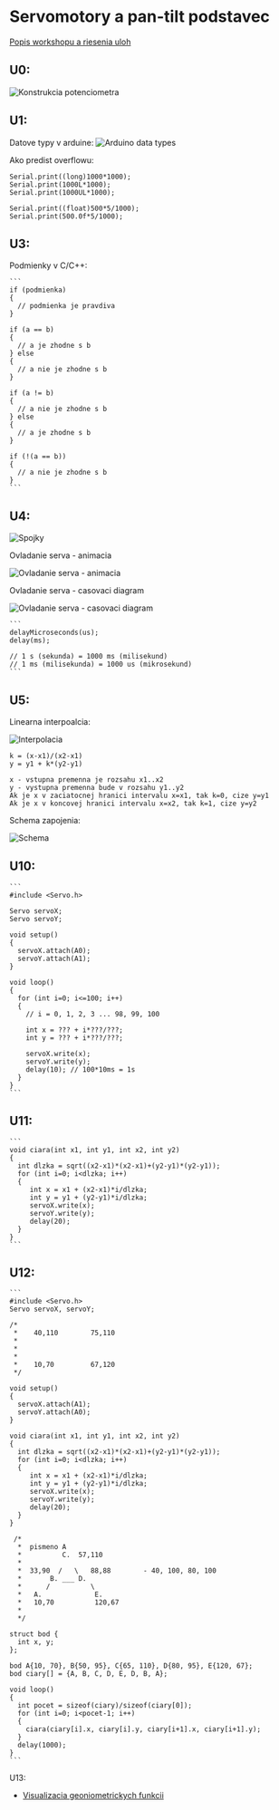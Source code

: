 # Servomotory a pan-tilt podstavec

[Popis workshopu a riesenia uloh](readme.md)

## U0:

![Konstrukcia potenciometra](potentiometerConstruction.png)

## U1:

Datove typy v arduine:
![Arduino data types](arduinoDataTypes.jpg)

Ako predist overflowu:

  ```
  Serial.print((long)1000*1000);
  Serial.print(1000L*1000);
  Serial.print(1000UL*1000);

  Serial.print((float)500*5/1000);
  Serial.print(500.0f*5/1000);
  ```

## U3:

Podmienky v C/C++:

    ```
    if (podmienka)
    {
      // podmienka je pravdiva
    }

    if (a == b)
    {
      // a je zhodne s b
    } else
    {
      // a nie je zhodne s b
    }

    if (a != b)
    {
      // a nie je zhodne s b
    } else
    {
      // a je zhodne s b
    }

    if (!(a == b))
    {
      // a nie je zhodne s b
    }
    ```

## U4:

![Spojky](spojky.jpg)

Ovladanie serva - animacia

![Ovladanie serva - animacia](Servo_Animation.gif)

Ovladanie serva - casovaci diagram

![Ovladanie serva - casovaci diagram](servo_pwm_pulses.gif)


    ```
    delayMicroseconds(us);
    delay(ms);

    // 1 s (sekunda) = 1000 ms (milisekund)
    // 1 ms (milisekunda) = 1000 us (mikrosekund)
    ```


## U5:

Linearna interpoalcia:

![Interpolacia](interpolacia.png)


    k = (x-x1)/(x2-x1)
    y = y1 + k*(y2-y1)

    x - vstupna premenna je rozsahu x1..x2
    y - vystupna premenna bude v rozsahu y1..y2
    Ak je x v zaciatocnej hranici intervalu x=x1, tak k=0, cize y=y1
    Ak je x v koncovej hranici intervalu x=x2, tak k=1, cize y=y2

Schema zapojenia:

![Schema](schema.png)

## U10:

    ```
    #include <Servo.h>

    Servo servoX;
    Servo servoY;

    void setup()
    {
      servoX.attach(A0);
      servoY.attach(A1);
    }

    void loop()
    {
      for (int i=0; i<=100; i++)
      {
        // i = 0, 1, 2, 3 ... 98, 99, 100
        
        int x = ??? + i*???/???;
        int y = ??? + i*???/???;
        
        servoX.write(x);
        servoY.write(y);
        delay(10); // 100*10ms = 1s
      }
    }
    ```

## U11:

    ```
    void ciara(int x1, int y1, int x2, int y2)
    {
      int dlzka = sqrt((x2-x1)*(x2-x1)+(y2-y1)*(y2-y1));
      for (int i=0; i<dlzka; i++)
      {
         int x = x1 + (x2-x1)*i/dlzka;
         int y = y1 + (y2-y1)*i/dlzka;
         servoX.write(x);
         servoY.write(y);
         delay(20);
      }
    }
    ```

## U12:

    ```
    #include <Servo.h>
    Servo servoX, servoY;

    /*
     *    40,110        75,110
     * 
     * 
     * 
     *    10,70         67,120
     */

    void setup()
    {
      servoX.attach(A1);
      servoY.attach(A0);
    }

    void ciara(int x1, int y1, int x2, int y2)
    {
      int dlzka = sqrt((x2-x1)*(x2-x1)+(y2-y1)*(y2-y1));
      for (int i=0; i<dlzka; i++)
      {
         int x = x1 + (x2-x1)*i/dlzka;
         int y = y1 + (y2-y1)*i/dlzka;
         servoX.write(x);
         servoY.write(y);
         delay(20);
      }
    }

     /*
      *  pismeno A
      *          C.  57,110
      *  
      *  33,90  /   \   88,88        - 40, 100, 80, 100
      *       B. ___ D.
      *      /          \ 
      *   A.             E.
      *   10,70          120,67
      * 
      */

    struct bod {
      int x, y;
    };

    bod A{10, 70}, B{50, 95}, C{65, 110}, D{80, 95}, E{120, 67};
    bod ciary[] = {A, B, C, D, E, D, B, A};
      
    void loop()
    {
      int pocet = sizeof(ciary)/sizeof(ciary[0]);
      for (int i=0; i<pocet-1; i++)
      {
        ciara(ciary[i].x, ciary[i].y, ciary[i+1].x, ciary[i+1].y);
      }
      delay(1000);
    }
    ```

U13:

  - [Visualizacia geoniometrickych funkcii](https://www.geogebra.org/m/cNEtsbvC)

